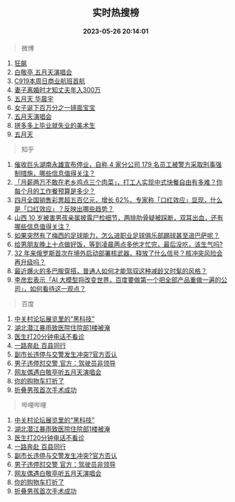 <div align="center"><h2>实时热搜榜</h2><h4>2023-05-26 20:14:01</h4></div>

> 微博  

1. [狂飙](https://s.weibo.com/weibo?q=%E7%8B%82%E9%A3%99&t=31&band_rank=1&Refer=top)<br />
2. [白敬亭 五月天演唱会](https://s.weibo.com/weibo?q=%E7%99%BD%E6%95%AC%E4%BA%AD%20%E4%BA%94%E6%9C%88%E5%A4%A9%E6%BC%94%E5%94%B1%E4%BC%9A&t=31&band_rank=2&Refer=top)<br />
3. [C919本周日商业航班首航](https://s.weibo.com/weibo?q=%23C919%E6%9C%AC%E5%91%A8%E6%97%A5%E5%95%86%E4%B8%9A%E8%88%AA%E7%8F%AD%E9%A6%96%E8%88%AA%23&t=31&band_rank=3&Refer=top)<br />
4. [妻子离婚时才知丈夫年入300万](https://s.weibo.com/weibo?q=%23%E5%A6%BB%E5%AD%90%E7%A6%BB%E5%A9%9A%E6%97%B6%E6%89%8D%E7%9F%A5%E4%B8%88%E5%A4%AB%E5%B9%B4%E5%85%A5300%E4%B8%87%23&t=31&band_rank=4&Refer=top)<br />
5. [五月天 华晨宇](https://s.weibo.com/weibo?q=%E4%BA%94%E6%9C%88%E5%A4%A9%20%E5%8D%8E%E6%99%A8%E5%AE%87&t=31&band_rank=5&Refer=top)<br />
6. [女子诞下百万分之一镜面宝宝](https://s.weibo.com/weibo?q=%23%E5%A5%B3%E5%AD%90%E8%AF%9E%E4%B8%8B%E7%99%BE%E4%B8%87%E5%88%86%E4%B9%8B%E4%B8%80%E9%95%9C%E9%9D%A2%E5%AE%9D%E5%AE%9D%23&t=31&band_rank=6&Refer=top)<br />
7. [五月天演唱会](https://s.weibo.com/weibo?q=%E4%BA%94%E6%9C%88%E5%A4%A9%E6%BC%94%E5%94%B1%E4%BC%9A&t=31&band_rank=7&Refer=top)<br />
8. [拼多多上毕业就失业的美术生](https://s.weibo.com/weibo?q=%E6%8B%BC%E5%A4%9A%E5%A4%9A%E4%B8%8A%E6%AF%95%E4%B8%9A%E5%B0%B1%E5%A4%B1%E4%B8%9A%E7%9A%84%E7%BE%8E%E6%9C%AF%E7%94%9F&t=31&band_rank=8&Refer=top)<br />
9. [五月天](https://s.weibo.com/weibo?q=%E4%BA%94%E6%9C%88%E5%A4%A9&t=31&band_rank=9&Refer=top)<br />

> 知乎  

1. [催收巨头湖南永雄宣布停业，自称 4 家分公司 179 名员工被警方采取刑事强制措施，哪些信息值得关注？](https://www.zhihu.com/question/602921758)<br />
2. [「月薪两万不敢在老乡鸡点三个肉菜」，打工人实现中式快餐自由有多难？你每个月的工作餐预算是多少？](https://www.zhihu.com/question/602730177)<br />
3. [四月全国销售彩票超五百亿元，增长 62%，专家称「口红效应」显现，什么是「口红效应」？反映出哪些趋势？](https://www.zhihu.com/question/603121965)<br />
4. [山西 10 岁被害男孩亲属披露尸检细节，两排肋骨疑被踩断，双耳出血，还有哪些信息值得关注？](https://www.zhihu.com/question/603121494)<br />
5. [如果突然有了梅西的足球能力，怎么进职业足球俱乐部踢球甚至进巴萨呢？](https://www.zhihu.com/question/366845701)<br />
6. [给男朋友晚上十点做好饭，等到凌晨两点多他才忙完，最后没吃，该生气吗?](https://www.zhihu.com/question/600405292)<br />
7. [32 年来俄罗斯首次在境外启动部署核武器，释放了什么信号？核冲突风险会再升级吗？](https://www.zhihu.com/question/603140946)<br />
8. [最近爆火的多巴胺穿搭，普通人如何才能驾驭这种减龄又时髦的风格？](https://www.zhihu.com/question/603005608)<br />
9. [李彦宏表示「AI 大模型将改变世界，百度要做第一个把全部产品重做一遍的公司」，如何看待这一观点？](https://www.zhihu.com/question/603127435)<br />

> 百度  

1. [中关村论坛展览里的“黑科技”](https://www.baidu.com/s?wd=%E4%B8%AD%E5%85%B3%E6%9D%91%E8%AE%BA%E5%9D%9B%E5%B1%95%E8%A7%88%E9%87%8C%E7%9A%84%E2%80%9C%E9%BB%91%E7%A7%91%E6%8A%80%E2%80%9D&sa=fyb_news&rsv_dl=fyb_news)<br />
2. [湖北潜江暴雨致医院住院部1楼被淹](https://www.baidu.com/s?wd=%E6%B9%96%E5%8C%97%E6%BD%9C%E6%B1%9F%E6%9A%B4%E9%9B%A8%E8%87%B4%E5%8C%BB%E9%99%A2%E4%BD%8F%E9%99%A2%E9%83%A81%E6%A5%BC%E8%A2%AB%E6%B7%B9&sa=fyb_news&rsv_dl=fyb_news)<br />
3. [医生打20分钟电话不看诊](https://www.baidu.com/s?wd=%E5%8C%BB%E7%94%9F%E6%89%9320%E5%88%86%E9%92%9F%E7%94%B5%E8%AF%9D%E4%B8%8D%E7%9C%8B%E8%AF%8A&sa=fyb_news&rsv_dl=fyb_news)<br />
4. [一路奔赴 百县同行](https://www.baidu.com/s?wd=%E4%B8%80%E8%B7%AF%E5%A5%94%E8%B5%B4+%E7%99%BE%E5%8E%BF%E5%90%8C%E8%A1%8C&sa=fyb_news&rsv_dl=fyb_news)<br />
5. [副市长违停与交警发生冲突?官方否认](https://www.baidu.com/s?wd=%E5%89%AF%E5%B8%82%E9%95%BF%E8%BF%9D%E5%81%9C%E4%B8%8E%E4%BA%A4%E8%AD%A6%E5%8F%91%E7%94%9F%E5%86%B2%E7%AA%81%3F%E5%AE%98%E6%96%B9%E5%90%A6%E8%AE%A4&sa=fyb_news&rsv_dl=fyb_news)<br />
6. [男子违停怼交警 官方：驾驶员非领导](https://www.baidu.com/s?wd=%E7%94%B7%E5%AD%90%E8%BF%9D%E5%81%9C%E6%80%BC%E4%BA%A4%E8%AD%A6+%E5%AE%98%E6%96%B9%EF%BC%9A%E9%A9%BE%E9%A9%B6%E5%91%98%E9%9D%9E%E9%A2%86%E5%AF%BC&sa=fyb_news&rsv_dl=fyb_news)<br />
7. [网友偶遇白敬亭听五月天演唱会](https://www.baidu.com/s?wd=%E7%BD%91%E5%8F%8B%E5%81%B6%E9%81%87%E7%99%BD%E6%95%AC%E4%BA%AD%E5%90%AC%E4%BA%94%E6%9C%88%E5%A4%A9%E6%BC%94%E5%94%B1%E4%BC%9A&sa=fyb_news&rsv_dl=fyb_news)<br />
8. [你的购物车打折了](https://www.baidu.com/s?wd=%E4%BD%A0%E7%9A%84%E8%B4%AD%E7%89%A9%E8%BD%A6%E6%89%93%E6%8A%98%E4%BA%86&sa=fyb_news&rsv_dl=fyb_news)<br />
9. [折叠男孩首次手术成功](https://www.baidu.com/s?wd=%E6%8A%98%E5%8F%A0%E7%94%B7%E5%AD%A9%E9%A6%96%E6%AC%A1%E6%89%8B%E6%9C%AF%E6%88%90%E5%8A%9F&sa=fyb_news&rsv_dl=fyb_news)<br />

> 哔哩哔哩  

1. [中关村论坛展览里的“黑科技”](https://www.baidu.com/s?wd=%E4%B8%AD%E5%85%B3%E6%9D%91%E8%AE%BA%E5%9D%9B%E5%B1%95%E8%A7%88%E9%87%8C%E7%9A%84%E2%80%9C%E9%BB%91%E7%A7%91%E6%8A%80%E2%80%9D&sa=fyb_news&rsv_dl=fyb_news)<br />
2. [湖北潜江暴雨致医院住院部1楼被淹](https://www.baidu.com/s?wd=%E6%B9%96%E5%8C%97%E6%BD%9C%E6%B1%9F%E6%9A%B4%E9%9B%A8%E8%87%B4%E5%8C%BB%E9%99%A2%E4%BD%8F%E9%99%A2%E9%83%A81%E6%A5%BC%E8%A2%AB%E6%B7%B9&sa=fyb_news&rsv_dl=fyb_news)<br />
3. [医生打20分钟电话不看诊](https://www.baidu.com/s?wd=%E5%8C%BB%E7%94%9F%E6%89%9320%E5%88%86%E9%92%9F%E7%94%B5%E8%AF%9D%E4%B8%8D%E7%9C%8B%E8%AF%8A&sa=fyb_news&rsv_dl=fyb_news)<br />
4. [一路奔赴 百县同行](https://www.baidu.com/s?wd=%E4%B8%80%E8%B7%AF%E5%A5%94%E8%B5%B4+%E7%99%BE%E5%8E%BF%E5%90%8C%E8%A1%8C&sa=fyb_news&rsv_dl=fyb_news)<br />
5. [副市长违停与交警发生冲突?官方否认](https://www.baidu.com/s?wd=%E5%89%AF%E5%B8%82%E9%95%BF%E8%BF%9D%E5%81%9C%E4%B8%8E%E4%BA%A4%E8%AD%A6%E5%8F%91%E7%94%9F%E5%86%B2%E7%AA%81%3F%E5%AE%98%E6%96%B9%E5%90%A6%E8%AE%A4&sa=fyb_news&rsv_dl=fyb_news)<br />
6. [男子违停怼交警 官方：驾驶员非领导](https://www.baidu.com/s?wd=%E7%94%B7%E5%AD%90%E8%BF%9D%E5%81%9C%E6%80%BC%E4%BA%A4%E8%AD%A6+%E5%AE%98%E6%96%B9%EF%BC%9A%E9%A9%BE%E9%A9%B6%E5%91%98%E9%9D%9E%E9%A2%86%E5%AF%BC&sa=fyb_news&rsv_dl=fyb_news)<br />
7. [网友偶遇白敬亭听五月天演唱会](https://www.baidu.com/s?wd=%E7%BD%91%E5%8F%8B%E5%81%B6%E9%81%87%E7%99%BD%E6%95%AC%E4%BA%AD%E5%90%AC%E4%BA%94%E6%9C%88%E5%A4%A9%E6%BC%94%E5%94%B1%E4%BC%9A&sa=fyb_news&rsv_dl=fyb_news)<br />
8. [你的购物车打折了](https://www.baidu.com/s?wd=%E4%BD%A0%E7%9A%84%E8%B4%AD%E7%89%A9%E8%BD%A6%E6%89%93%E6%8A%98%E4%BA%86&sa=fyb_news&rsv_dl=fyb_news)<br />
9. [折叠男孩首次手术成功](https://www.baidu.com/s?wd=%E6%8A%98%E5%8F%A0%E7%94%B7%E5%AD%A9%E9%A6%96%E6%AC%A1%E6%89%8B%E6%9C%AF%E6%88%90%E5%8A%9F&sa=fyb_news&rsv_dl=fyb_news)<br />
